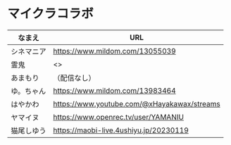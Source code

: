 # マイクラコラボ

|なまえ|URL|
|---|---|
|シネマニア|<https://www.mildom.com/13055039>|
|霊鬼|<>|
|あまもり|（配信なし）|
|ゆ。ちゃん|<https://www.mildom.com/13983464>|
|はやかわ|<https://www.youtube.com/@xHayakawax/streams>|
|ヤマイヌ|<https://www.openrec.tv/user/YAMANIU>|
|猫尾しゆう|<https://maobi-live.4ushiyu.jp/20230119>|
